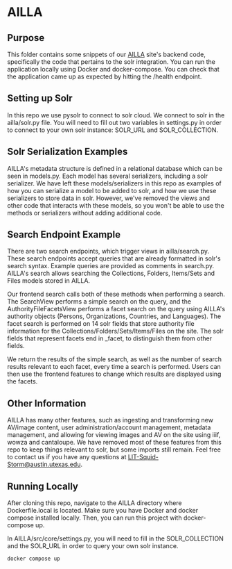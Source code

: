 # AILLA

## Purpose
This folder contains some snippets of our [AILLA](ailla.lib.utexas.edu) site's backend code, specifically the code that pertains to the solr
integration. You can run the application locally using Docker and docker-compose. You can check that the application came up as expected 
by hitting the /health endpoint.

## Setting up Solr
In this repo we use pysolr to connect to solr cloud. We connect to solr in the ailla/solr.py file. You will need to fill out two variables in 
settings.py in order to connect to your own solr instance: SOLR_URL and SOLR_COLLECTION.

## Solr Serialization Examples
AILLA's metadata structure is defined in a relational database which can be seen in models.py. Each model has several serializers,
including a solr serializer. We have left these models/serializers in this repo as examples of how you can serialize a model to be added to solr, 
and how we use these serializers to store data in solr. However, we've removed the views and other code that interacts with these models, 
so you won't be able to use the methods or serializers without adding additional code.

## Search Endpoint Example
There are two search endpoints, which trigger views in ailla/search.py. These search endpoints accept queries that are already formatted 
in solr's search syntax. Example queries are provided as comments in search.py. AILLA's search allows searching the Collections, Folders, 
Items/Sets and Files models stored in AILLA.

Our frontend search calls both of these methods when performing a search. The SearchView performs a simple search on the query, and the 
AuthorityFileFacetsView performs a facet search on the query using AILLA's authority objects (Persons, Organizations, Countries, 
and Languages). The facet search is performed on 14 solr fields that store authority file information for the Collections/Folders/Sets/Items/Files 
on the site. The solr fields that represent facets end in _facet, to distinguish them from other fields. 

We return the results of the simple search, as well as the number of search results relevant to each facet, every time a search is performed. 
Users can then use the frontend features to change which results are displayed using the facets.

## Other Information
AILLA has many other features, such as ingesting and transforming new AV/image content, user administration/account management, metadata 
management, and allowing for viewing images and AV on the site using iiif, wowza and cantaloupe. We have removed most of these features from
this repo to keep things relevant to solr, but some imports still remain. Feel free to contact us if you have any questions at LIT-Squid-Storm@austin.utexas.edu.

## Running Locally
After cloning this repo, navigate to the AILLA directory where Dockerfile.local is located. Make sure you have Docker and docker compose installed 
locally. Then, you can run this project with docker-compose up. 

In AILLA/src/core/settings.py, you will need to fill in the SOLR_COLLECTION and the SOLR_URL in order to query your own solr instance. 

``docker compose up``


